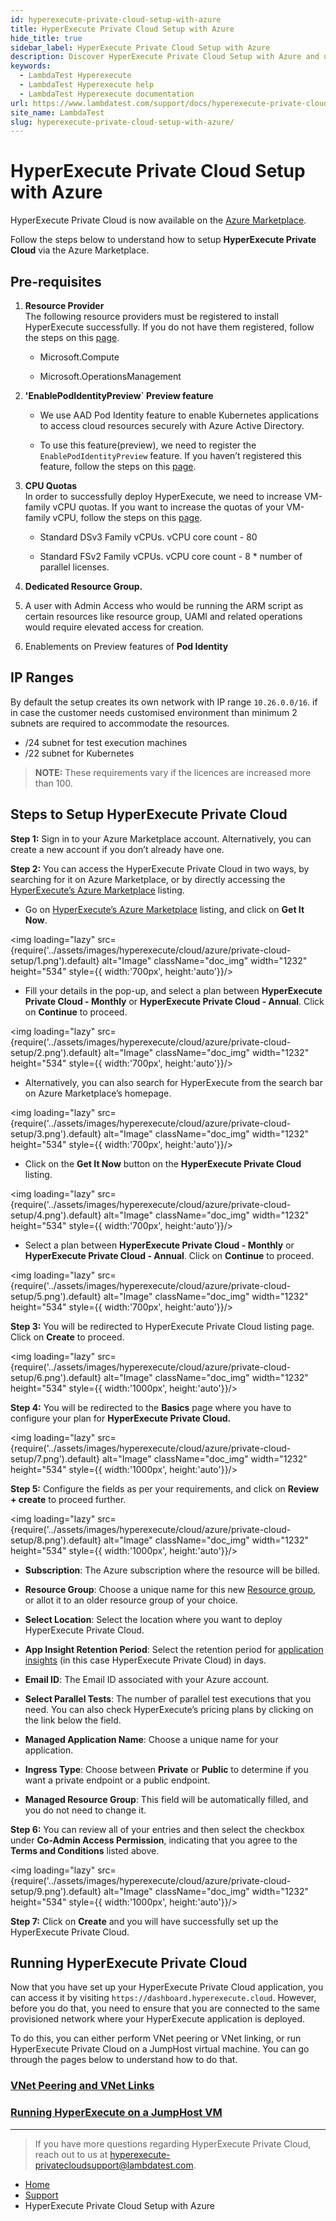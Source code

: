 ```yaml
---
id: hyperexecute-private-cloud-setup-with-azure
title: HyperExecute Private Cloud Setup with Azure
hide_title: true
sidebar_label: HyperExecute Private Cloud Setup with Azure
description: Discover HyperExecute Private Cloud Setup with Azure and understand how to inherit configurations for optimal performance. Explore the integration of hyperexecute inherit config.
keywords:
  - LambdaTest Hyperexecute
  - LambdaTest Hyperexecute help
  - LambdaTest Hyperexecute documentation
url: https://www.lambdatest.com/support/docs/hyperexecute-private-cloud-setup-with-azure/
site_name: LambdaTest
slug: hyperexecute-private-cloud-setup-with-azure/
---
```


<script type="application/ld+json"
      dangerouslySetInnerHTML={{ __html: JSON.stringify({
       "@context": "https://schema.org",
        "@type": "BreadcrumbList",
        "itemListElement": [{
          "@type": "ListItem",
          "position": 1,
          "name": "Home",
          "item": "https://www.lambdatest.com"
        },{
          "@type": "ListItem",
          "position": 2,
          "name": "Support",
          "item": "https://www.lambdatest.com/support/docs/"
        },{
          "@type": "ListItem",
          "position": 3,
          "name": "HyperExecute Concepts",
          "item": "https://www.lambdatest.com/support/docs/hyperexecute-private-cloud-setup-with-azure/"
        }]
      })
    }}
></script>

# HyperExecute Private Cloud Setup with Azure

HyperExecute Private Cloud is now available on the [Azure Marketplace](https://azuremarketplace.microsoft.com/en-us/marketplace/apps/lambdatestinc1584019832435.hyperexeonprem?tab=Overview). 

Follow the steps below to understand how to setup **HyperExecute Private Cloud** via the Azure Marketplace.

## Pre-requisites

1.  **Resource Provider**  
    The following resource providers must be registered to install HyperExecute successfully. If you do not have them registered, follow the steps on this [page](https://learn.microsoft.com/en-us/azure/azure-resource-manager/management/resource-providers-and-types).
    
    -  Microsoft.Compute
        
    -  Microsoft.OperationsManagement  
          
        
2.  **'EnablePodIdentityPreview` Preview feature**
    
    -   We use AAD Pod Identity feature to enable Kubernetes applications to access cloud resources securely with Azure Active Directory.
        
    -   To use this feature(preview), we need to register the `EnablePodIdentityPreview` feature. If you haven’t registered this feature, follow the steps on this [page](https://learn.microsoft.com/en-us/azure/aks/use-azure-ad-pod-identity).  
          
        
3.  **CPU Quotas**  
    In order to successfully deploy HyperExecute, we need to increase VM-family vCPU quotas. If you want to increase the quotas of your VM-family vCPU, follow the steps on this [page](https://learn.microsoft.com/en-us/azure/quotas/per-vm-quota-requests).
    
    - Standard DSv3 Family vCPUs. vCPU core count - 80
        
    - Standard FSv2 Family vCPUs. vCPU core count - 8 * number of parallel licenses.
        
4. **Dedicated Resource Group.**

5. A user with Admin Access who would be running the ARM script as certain resources like resource group, UAMI and related operations would require elevated access for creation.

6. Enablements on Preview features of **Pod Identity**

## IP Ranges
By default the setup creates its own network with IP range `10.26.0.0/16`. if in case the customer needs customised environment than minimum 2 subnets are required to accommodate the resources.

- /24 subnet for test execution machines
- /22 subnet for Kubernetes

> **NOTE:** These requirements vary if the licences are increased more than 100.

## Steps to Setup HyperExecute Private Cloud

**Step 1:**  Sign in to your Azure Marketplace account. Alternatively, you can create a new account if you don’t already have one.

**Step 2:**  You can access the HyperExecute Private Cloud in two ways, by searching for it on Azure Marketplace, or by directly accessing the [HyperExecute’s Azure Marketplace](https://azuremarketplace.microsoft.com/en-us/marketplace/apps/lambdatestinc1584019832435.hyperexeonprem?exp=ubp8&tab=Overview) listing.  

- Go on [HyperExecute’s Azure Marketplace](https://azuremarketplace.microsoft.com/en-us/marketplace/apps/lambdatestinc1584019832435.hyperexeonprem?exp=ubp8&tab=Overview) listing, and click on **Get It Now**.

<img loading="lazy" src={require('../assets/images/hyperexecute/cloud/azure/private-cloud-setup/1.png').default} alt="Image"  className="doc_img" width="1232" height="534" style={{ width:'700px', height:'auto'}}/>

- Fill your details in the pop-up, and select a plan between **HyperExecute Private Cloud - Monthly** or **HyperExecute Private Cloud - Annual**. Click on **Continue** to proceed.

<img loading="lazy" src={require('../assets/images/hyperexecute/cloud/azure/private-cloud-setup/2.png').default} alt="Image"  className="doc_img" width="1232" height="534" style={{ width:'700px', height:'auto'}}/>

- Alternatively, you can also search for HyperExecute from the search bar on Azure Marketplace’s homepage. 

<img loading="lazy" src={require('../assets/images/hyperexecute/cloud/azure/private-cloud-setup/3.png').default} alt="Image"  className="doc_img" width="1232" height="534" style={{ width:'700px', height:'auto'}}/>

- Click on the **Get It Now** button on the **HyperExecute Private Cloud** listing.

<img loading="lazy" src={require('../assets/images/hyperexecute/cloud/azure/private-cloud-setup/4.png').default} alt="Image"  className="doc_img" width="1232" height="534" style={{ width:'700px', height:'auto'}}/>

- Select a plan between **HyperExecute Private Cloud - Monthly** or **HyperExecute Private Cloud - Annual**. Click on **Continue** to proceed.

<img loading="lazy" src={require('../assets/images/hyperexecute/cloud/azure/private-cloud-setup/5.png').default} alt="Image"  className="doc_img" width="1232" height="534" style={{ width:'700px', height:'auto'}}/>

**Step 3:** You will be redirected to HyperExecute Private Cloud listing page. Click on **Create** to proceed. 

<img loading="lazy" src={require('../assets/images/hyperexecute/cloud/azure/private-cloud-setup/6.png').default} alt="Image"  className="doc_img" width="1232" height="534" style={{ width:'1000px', height:'auto'}}/>

**Step 4:** You will be redirected to the **Basics** page where you have to configure your plan for **HyperExecute Private Cloud.**

<img loading="lazy" src={require('../assets/images/hyperexecute/cloud/azure/private-cloud-setup/7.png').default} alt="Image"  className="doc_img" width="1232" height="534" style={{ width:'1000px', height:'auto'}}/>

**Step 5:** Configure the fields as per your requirements, and click on **Review + create** to proceed further.

<img loading="lazy" src={require('../assets/images/hyperexecute/cloud/azure/private-cloud-setup/8.png').default} alt="Image"  className="doc_img" width="1232" height="534" style={{ width:'1000px', height:'auto'}}/>

- **Subscription**: The Azure subscription where the resource will be billed.
    
- **Resource Group**: Choose a unique name for this new [Resource group](https://learn.microsoft.com/en-us/azure/azure-resource-manager/management/manage-resource-groups-portal#what-is-a-resource-group), or allot it to an older resource group of your choice.
    
- **Select Location**: Select the location where you want to deploy HyperExecute Private Cloud.
    
- **App Insight Retention Period**: Select the retention period for [application insights](https://learn.microsoft.com/en-us/azure/azure-monitor/app/app-insights-overview?tabs=net) (in this case HyperExecute Private Cloud) in days.
    
- **Email ID**: The Email ID associated with your Azure account.
    
- **Select Parallel Tests**: The number of parallel test executions that you need. You can also check HyperExecute’s pricing plans by clicking on the link below the field.
    
- **Managed Application Name**: Choose a unique name for your application.
    
- **Ingress Type**: Choose between **Private** or **Public** to determine if you want a private endpoint or a public endpoint.
    
- **Managed Resource Group**: This field will be automatically filled, and you do not need to change it.

**Step 6:** You can review all of your entries and then select the checkbox under **Co-Admin Access Permission**, indicating that you agree to the **Terms and Conditions** listed above.

<img loading="lazy" src={require('../assets/images/hyperexecute/cloud/azure/private-cloud-setup/9.png').default} alt="Image"  className="doc_img" width="1232" height="534" style={{ width:'1000px', height:'auto'}}/>

**Step 7:** Click on **Create** and you will have successfully set up the HyperExecute Private Cloud.

## Running HyperExecute Private Cloud

Now that you have set up your HyperExecute Private Cloud application, you can access it by visiting `https://dashboard.hyperexecute.cloud`. However, before you do that, you need to ensure that you are connected to the same provisioned network where your HyperExecute application is deployed. 

To do this, you can either perform VNet peering or VNet linking, or run HyperExecute Private Cloud on a JumpHost virtual machine. You can go through the pages below to understand how to do that.

### [VNet Peering and VNet Links](/support/docs/hyperexecute-vnet-peering-for-private-cloud/)

### [Running HyperExecute on a JumpHost VM](/support/docs/hyperexecute-private-cloud-on-jumphost/)

***

> If you have more questions regarding HyperExecute Private Cloud, reach out to us at [hyperexecute-privatecloudsupport@lambdatest.com](mailto:hyperexecute-privatecloudsupport@lambdatest.com).

<nav aria-label="breadcrumbs">
  <ul className="breadcrumbs">
    <li className="breadcrumbs__item">
      <a className="breadcrumbs__link" target="_self" href="https://www.lambdatest.com">
        Home
      </a>
    </li>
    <li className="breadcrumbs__item">
      <a className="breadcrumbs__link" target="_self" href="https://www.lambdatest.com/support/docs/">
        Support
      </a>
    </li>
    <li className="breadcrumbs__item breadcrumbs__item--active">
      <span className="breadcrumbs__link">
        HyperExecute Private Cloud Setup with Azure
      </span>
    </li>
  </ul>
</nav>